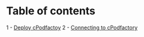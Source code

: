 
# Table of contents

1 - [Deploy cPodfactoy](setup/cpodfactory_setup_manual.md)
2 - [Connecting to cPodfactory](operate/cpodfactory_connecting_to_factory.md)
